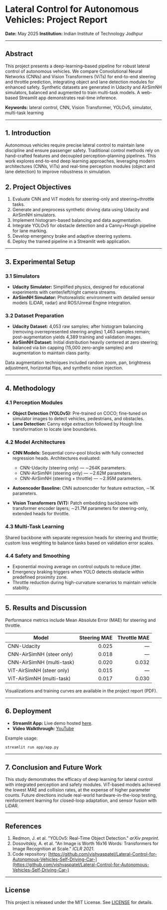 # Lateral Control for Autonomous Vehicles: Project Report

**Date:** May 2025
**Institution:** Indian Institute of Technology Jodhpur

---

## Abstract

This project presents a deep-learning–based pipeline for robust lateral control of autonomous vehicles. We compare Convolutional Neural Networks (CNNs) and Vision Transformers (ViTs) for end-to-end steering and throttle prediction, integrating object and lane detection modules for enhanced safety. Synthetic datasets are generated in Udacity and AirSimNH simulators, balanced and augmented to train multi-task models. A web-based Streamlit app demonstrates real-time inference.

**Keywords:** lateral control, CNN, Vision Transformer, YOLOv5, simulator, multi-task learning

---

## 1. Introduction

Autonomous vehicles require precise lateral control to maintain lane discipline and ensure passenger safety. Traditional control methods rely on hand-crafted features and decoupled perception–planning pipelines. This work explores end-to-end deep learning approaches, leveraging modern architectures (CNNs, ViTs) and real-time perception modules (object and lane detection) to improve robustness in simulation.

## 2. Project Objectives

1. Evaluate CNN and ViT models for steering-only and steering+throttle tasks.
2. Generate and preprocess synthetic driving data using Udacity and AirSimNH simulators.
3. Implement histogram-based balancing and data augmentation.
4. Integrate YOLOv5 for obstacle detection and a Canny+Hough pipeline for lane marking.
5. Develop emergency brake and adaptive steering systems.
6. Deploy the trained pipeline in a Streamlit web application.

---

## 3. Experimental Setup

### 3.1 Simulators

* **Udacity Simulator:** Simplified physics, designed for educational experiments with center/left/right camera streams.
* **AirSimNH Simulator:** Photorealistic environment with detailed sensor models (LiDAR, radar) and ROS/Unreal Engine integration.

### 3.2 Dataset Preparation

* **Udacity Dataset:** 4,053 raw samples; after histogram balancing (removing overrepresented steering angles) 1,463 samples remain; post-augmentation yields 4,389 training and validation images.
* **AirSimNH Dataset:** Initial distribution heavily centered at zero steering; balanced via bin capping (15,000 zero-angle samples) and augmentation to maintain class parity.

Data augmentation techniques included random zoom, pan, brightness adjustment, horizontal flips, and synthetic noise injection.

---

## 4. Methodology

### 4.1 Perception Modules

* **Object Detection (YOLOv5):** Pre-trained on COCO; fine-tuned on simulator images to detect vehicles, pedestrians, and obstacles.
* **Lane Detection:** Canny edge extraction followed by Hough line transformation to locate lane boundaries.

### 4.2 Model Architectures

* **CNN Models:** Sequential conv–pool blocks with fully connected regression heads. Architectures evaluated:

  * CNN-Udacity (steering only) — ∼264K parameters.
  * CNN-AirSimNH (steering only) — ∼2.62M parameters.
  * CNN-AirSimNH (steering + throttle) — ∼2.95M parameters.

* **Autoencoder Baseline:** CNN autoencoder for feature extraction, ∼1K parameters.

* **Vision Transformers (ViT):** Patch embedding backbone with transformer encoder layers; ∼21.7M parameters for steering-only, extended heads for throttle.

### 4.3 Multi-Task Learning

Shared backbone with separate regression heads for steering and throttle; custom loss weighting to balance tasks based on validation error scales.

### 4.4 Safety and Smoothing

* Exponential moving average on control outputs to reduce jitter.
* Emergency braking triggers when YOLO detects obstacle within predefined proximity zone.
* Throttle reduction during high-curvature scenarios to maintain vehicle stability.

---

## 5. Results and Discussion

Performance metrics include Mean Absolute Error (MAE) for steering and throttle.

| Model                     | Steering MAE | Throttle MAE |
| ------------------------- | -----------: | -----------: |
| CNN-Udacity               |        0.025 |            — |
| CNN-AirSimNH (steer only) |        0.018 |            — |
| CNN-AirSimNH (multi-task) |        0.020 |        0.032 |
| ViT-AirSimNH (steer only) |        0.015 |            — |
| ViT-AirSimNH (multi-task) |        0.017 |        0.030 |

Visualizations and training curves are available in the project report (PDF).

---

## 6. Deployment

* **Streamlit App:** Live demo hosted [here](https://autonomouscarapp-app-iur6pfwku8u5pjovsjmcab.streamlit.app/).
* **Video Walkthrough:** [YouTube](https://drive.google.com/file/d/1vSDp0IiL0rcNPOlmwP-Dps-3KsKO_GIY/view)

Example usage:

```bash
streamlit run app/app.py
```

---

## 7. Conclusion and Future Work

This study demonstrates the efficacy of deep learning for lateral control with integrated perception and safety modules. ViT-based models achieved the lowest MAE and collision rates, at the expense of higher parameter counts. Future directions include real-world hardware-in-the-loop testing, reinforcement learning for closed-loop adaptation, and sensor fusion with LiDAR.

---

## References

1. Redmon, J. et al. "YOLOv5: Real-Time Object Detection." *arXiv preprint*.
2. Dosovitskiy, A. et al. "An Image is Worth 16x16 Words: Transformers for Image Recognition at Scale." *ICLR 2021*.
3. Code repository: [https://github.com/vishvaspatel/Lateral-Control-for-Autonomous-Vehicles-Self-Driving-Car-](https://github.com/vishvaspatel/Lateral-Control-for-Autonomous-Vehicles-Self-Driving-Car-)

---

## License

This project is released under the MIT License. See [LICENSE](LICENSE) for details.
